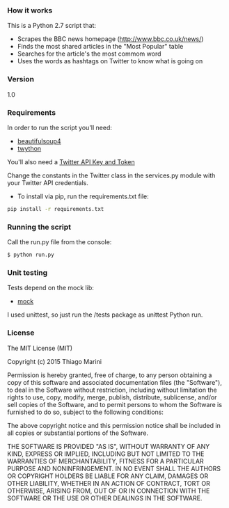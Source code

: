 ### How it works

This is a Python 2.7 script that:

* Scrapes the BBC news homepage (http://www.bbc.co.uk/news/)
* Finds the most shared articles in the "Most Popular" table
* Searches for the article's the most commom word
* Uses the words as hashtags on Twitter to know what is going on


### Version
1.0

### Requirements

In order to run the script you'll need:

* [beautifulsoup4](http://www.crummy.com/software/BeautifulSoup/bs4/doc/)
* [twython](https://twython.readthedocs.org/en/latest/)

You'll also need a [Twitter API Key and Token](https://apps.twitter.com/app/7800816/keys)

Change the constants in the Twitter class in the services.py module with your Twitter API credentials.

- To install via pip, run the requirements.txt file:
```sh
pip install -r requirements.txt
```

### Running the script

Call the run.py file from the console:

```sh
$ python run.py
```

### Unit testing

Tests depend on the mock lib:

* [mock](https://docs.python.org/3/library/unittest.mock.html)

I used unittest, so just run the /tests package as unittest Python run.

### License

The MIT License (MIT)

Copyright (c) 2015 Thiago Marini

Permission is hereby granted, free of charge, to any person obtaining a copy
of this software and associated documentation files (the "Software"), to deal
in the Software without restriction, including without limitation the rights
to use, copy, modify, merge, publish, distribute, sublicense, and/or sell
copies of the Software, and to permit persons to whom the Software is
furnished to do so, subject to the following conditions:

The above copyright notice and this permission notice shall be included in all
copies or substantial portions of the Software.

THE SOFTWARE IS PROVIDED "AS IS", WITHOUT WARRANTY OF ANY KIND, EXPRESS OR
IMPLIED, INCLUDING BUT NOT LIMITED TO THE WARRANTIES OF MERCHANTABILITY,
FITNESS FOR A PARTICULAR PURPOSE AND NONINFRINGEMENT. IN NO EVENT SHALL THE
AUTHORS OR COPYRIGHT HOLDERS BE LIABLE FOR ANY CLAIM, DAMAGES OR OTHER
LIABILITY, WHETHER IN AN ACTION OF CONTRACT, TORT OR OTHERWISE, ARISING FROM,
OUT OF OR IN CONNECTION WITH THE SOFTWARE OR THE USE OR OTHER DEALINGS IN THE
SOFTWARE.

